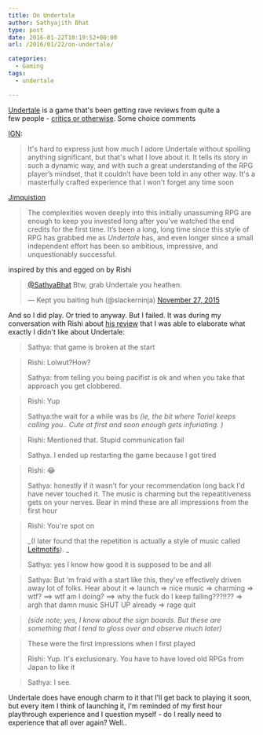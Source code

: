 ```yaml
---
title: On Undertale
author: Sathyajith Bhat
type: post
date: 2016-01-22T10:19:52+00:00
url: /2016/01/22/on-undertale/

categories:
  - Gaming
tags:
  - undertale

---
```

<a href="https://store.steampowered.com/app/391540/" target="_blank">Undertale</a> is a game that's been getting rave reviews from quite a few people - <a href="https://www.metacritic.com/game/pc/undertale" target="_blank">critics or otherwise</a>. Some choice comments

<a href="https://www.ign.com/articles/2016/01/13/undertale-review" target="_blank">IGN</a>:

> It's hard to express just how much I adore Undertale without spoiling anything significant, but that's what I love about it. It tells its story in such a dynamic way, and with such a great understanding of the RPG player’s mindset, that it couldn’t have been told in any other way. It's a masterfully crafted experience that I won't forget any time soon

<a href="https://www.thejimquisition.com/2015/09/undertale-review-a-determined-effort/" target="_blank">Jimquistion</a>

> The complexities woven deeply into this initially unassuming RPG are enough to keep you invested long after you’ve watched the end credits for the first time. It’s been a long, long time since this style of RPG has grabbed me as _Undertale_ has, and even longer since a small independent effort has been so ambitious, impressive, and unquestionably successful.

inspired by this and egged on by Rishi

<blockquote class="twitter-tweet" data->
  <p lang="en" dir="ltr">
    <a href="https://twitter.com/SathyaBhat">@SathyaBhat</a> Btw, grab Undertale you heathen.
  </p>
  
  <p>
    &mdash; Kept you baiting huh (@slackerninja) <a href="https://twitter.com/slackerninja/status/670152492685115392">November 27, 2015</a>
  </p>
</blockquote>



And so I did play. Or tried to anyway. But I failed. It was during my conversation with Rishi about <a href="https://gadgets.ndtv.com/games/reviews/undertale-review-791303" target="_blank">his review</a> that I was able to elaborate what exactly I didn't like about Undertale:

> Sathya: that game is broken at the start
  
> Rishi: Lolwut?How?
> 
> Sathya: from telling you being pacifist is ok and when you take that approach you get clobbered.
  
> Rishi: Yup
> 
> Sathya:the wait for a while was bs _(ie, the bit where Toriel keeps calling you.. Cute at first and soon enough gets infuriating. )_
  
> Rishi: Mentioned that. Stupid communication fail
> 
> Sathya. I ended up restarting the game because I got tired
  
> Rishi: :joy:
> 
> Sathya: honestly if it wasn't for your recommendation long back I'd have never touched it. The music is charming but the repeatitiveness gets on your nerves. Bear in mind these are all impressions from the first hour
  
> Rishi: You're spot on
> 
> _(I later found that the repetition is actually a style of music called <a href="https://en.wikipedia.org/wiki/Leitmotif" target="_blank">Leitmotifs</a>). _
> 
> Sathya: yes I know how good it is supposed to be and all
  
> Sathya: But &#8216;m fraid with a start like this, they've effectively driven away lot of folks. Hear about it => launch => nice music => charming => wtf? ==> wtf am I doing? ==> why the fuck do I keep falling???!!?? => argh that damn music SHUT UP already => rage quit
  
> _(side note; yes, I know about the sign boards. But these are something that I tend to gloss over and observe much later)_
  
> These were the first impressions when I first played
> 
> Rishi: Yup. It's exclusionary. You have to have loved old RPGs from Japan to like it
  
> Sathya: I see.

Undertale does have enough charm to it that I'll get back to playing it soon, but every item I think of launching it, I'm reminded of my first hour playthrough experience and I question myself - do I really need to experience that all over again? Well..
